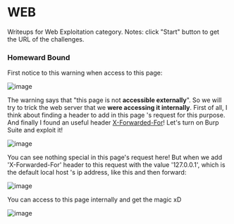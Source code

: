 # WEB

Writeups for Web Exploitation category.
Notes: click "Start" button to get the URL of the challenges.

### Homeward Bound
First notice to this warning when access to this page:

![image](https://user-images.githubusercontent.com/61876488/111506964-c07c5400-877c-11eb-8753-e9251b08e1e2.png)

The warning says that "this page is not **accessible externally**". So we will try to trick the web server that we **were accessing it internally**. First of all, I think about finding a header to add in this page 's request for this purpose. And finally I found an useful header [X-Forwarded-For](https://developer.mozilla.org/en-US/docs/Web/HTTP/Headers/X-Forwarded-For)! Let's turn on Burp Suite and exploit it!

![image](https://user-images.githubusercontent.com/61876488/111509629-7f397380-877f-11eb-8cbf-e9ec2b37af51.png)

You can see nothing special in this page's request here! But when we add 'X-Forwarded-For' header to this request with the value '127.0.0.1', which is the default local host 's ip address, like this and then forward:

![image](https://user-images.githubusercontent.com/61876488/111510051-f242ea00-877f-11eb-942f-4008fdd1f1a7.png)

You can access to this page internally and get the magic xD

![image](https://user-images.githubusercontent.com/61876488/111510392-51086380-8780-11eb-9518-88c438af867d.png)


